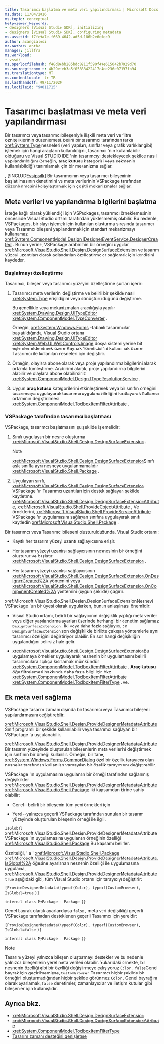 ```yaml
---
title: Tasarımcı başlatma ve meta veri yapılandırması | Microsoft Docs
ms.date: 11/04/2016
ms.topic: conceptual
helpviewer_keywords:
- designers [Visual Studio SDK], initializing
- designers [Visual Studio SDK], configuring metadata
ms.assetid: f7fe9a7e-f669-4642-ad5d-186b2e6e6ec9
author: acangialosi
ms.author: anthc
manager: jillfra
ms.workload:
- vssdk
ms.openlocfilehash: f48d8ebb285bdc8211f590f49e615042b7029d70
ms.sourcegitcommit: 4b29efeb3a5f05888422417c4ee236e07197fb94
ms.translationtype: MT
ms.contentlocale: tr-TR
ms.lasthandoff: 09/11/2020
ms.locfileid: "90011715"
---
```

# <a name="designer-initialization-and-metadata-configuration"></a>Tasarımcı başlatması ve meta veri yapılandırması

Bir tasarımcı veya tasarımcı bileşeniyle ilişkili meta veri ve filtre özniteliklerinin düzenlemesi, belirli bir tasarımcı tarafından farklı <xref:System.Type> nesneleri (veri yapıları, sınıflar veya grafik varlıklar gibi) işlemek için hangi araçların kullanıldığını, tasarımcı 'nın kullanılabilir olduğunu ve Visual STUDIO IDE 'nin tasarımcıyı destekleyecek şekilde nasıl yapılandırıldığını (örneğin, **araç kutusu** kategorisi veya sekmenin kullanılabildiği) tanımlamak için bir mekanizma sağlar.

, [!INCLUDE[vsipsdk](../extensibility/includes/vsipsdk_md.md)] Bir tasarımcının veya tasarımcı bileşeninin başlatılmasının denetimini ve meta verilerinin VSPackage tarafından düzenlenmesini kolaylaştırmak için çeşitli mekanizmalar sağlar.

## <a name="initialize-metadata-and-configuration-information"></a>Meta verileri ve yapılandırma bilgilerini başlatma
 İsteğe bağlı olarak yüklendiği için VSPackages, tasarımcı örneklemesinin öncesinde Visual Studio ortamı tarafından yüklenmemiş olabilir. Bu nedenle, VSPackages, bir olayı işlemek için kullanılan oluşturma sırasında tasarımcı veya Tasarımcı bileşeni yapılandırmak için standart mekanizmayı kullanamaz <xref:System.ComponentModel.Design.IDesignerEventService.DesignerCreated> . Bunun yerine, VSPackage arabirimin bir örneğini uygular <xref:Microsoft.VisualStudio.Shell.Design.DesignSurfaceExtension> ve tasarım yüzeyi uzantıları olarak adlandırılan özelleştirmeler sağlamak için kendisini kaydeder.

### <a name="customize-initialization"></a>Başlatmayı özelleştirme

Tasarımcı, bileşen veya tasarımcı yüzeyini özelleştirme şunları içerir:

1. Tasarımcı meta verilerini değiştirme ve belirli bir şekilde nasıl <xref:System.Type> erişildiğini veya dönüştürüldüğünü değiştirme.

    Bu genellikle veya mekanizmaları aracılığıyla yapılır <xref:System.Drawing.Design.UITypeEditor> <xref:System.ComponentModel.TypeConverter> .

    Örneğin, <xref:System.Windows.Forms> -tabanlı tasarımcılar başlatıldığında, Visual Studio ortamı <xref:System.Drawing.Design.UITypeEditor> <xref:System.Web.UI.WebControls.Image> dosya sistemi yerine bit eşlemler elde etmek üzere Kaynak Yöneticisi 'ni kullanmak üzere Tasarımcı ile kullanılan nesneleri için değiştirir.

2. Örneğin, olaylara abone olarak veya proje yapılandırma bilgilerini alarak ortamla tümleştirme. Arabirimi alarak, proje yapılandırma bilgilerini alabilir ve olaylara abone olabilirsiniz <xref:System.ComponentModel.Design.ITypeResolutionService> .

3. Uygun **araç kutusu** kategorilerini etkinleştirerek veya bir sınıfın örneğini tasarımcıya uygulayarak tasarımcı uygulanabilirliğini kısıtlayarak Kullanıcı ortamının değiştirilmesi <xref:System.ComponentModel.ToolboxItemFilterAttribute> .

### <a name="designer-initialization-by-a-vspackage"></a>VSPackage tarafından tasarımcı başlatması

VSPackage, tasarımcı başlatmasını şu şekilde işlemelidir:

1. Sınıfı uygulayan bir nesne oluşturma <xref:Microsoft.VisualStudio.Shell.Design.DesignSurfaceExtension> .

   > [!NOTE]
   > <xref:Microsoft.VisualStudio.Shell.Design.DesignSurfaceExtension>Sınıfı asla sınıfla aynı nesneye uygulanmamalıdır <xref:Microsoft.VisualStudio.Shell.Package> .

2. Uygulayan sınıfı, <xref:Microsoft.VisualStudio.Shell.Design.DesignSurfaceExtension> VSPackage 'ın Tasarımcı uzantıları için destek sağlayan şekilde kaydetme. <xref:Microsoft.VisualStudio.Shell.Design.DesignSurfaceExtensionAttribute>, <xref:Microsoft.VisualStudio.Shell.ProvideObjectAttribute> , Ve örneklerini, <xref:Microsoft.VisualStudio.Shell.ProvideServiceAttribute> VSPackage 'ın uygulamasını sağlayan sınıfına uygulayarak sınıfı kaydedin <xref:Microsoft.VisualStudio.Shell.Package> .

Bir tasarımcı veya Tasarımcı bileşeni oluşturulduğunda, Visual Studio ortamı:

- Kayıtlı her tasarım yüzeyi uzantı sağlayıcısına erişir.

- Her tasarım yüzeyi uzantısı sağlayıcısının nesnesinin bir örneğini oluşturur ve başlatır <xref:Microsoft.VisualStudio.Shell.Design.DesignSurfaceExtension> .

- Her tasarım yüzeyi uzantısı sağlayıcısının <xref:Microsoft.VisualStudio.Shell.Design.DesignSurfaceExtension.OnDesignerCreated%2A> yöntemini veya <xref:Microsoft.VisualStudio.Shell.Design.DesignSurfaceExtension.OnComponentCreated%2A> yöntemini (uygun şekilde) çağırır.

<xref:Microsoft.VisualStudio.Shell.Design.DesignSurfaceExtension>Nesneyi VSPackage 'un bir üyesi olarak uygularken, bunun anlaşılması önemlidir:

- Visual Studio ortamı, belirli bir sağlayıcının değişiklik yaptığı meta veriler veya diğer yapılandırma ayarları üzerinde herhangi bir denetim sağlamaz `DesignSurfaceExtension` . İki veya daha fazla sağlayıcı, en `DesignSurfaceExtension` son değişiklikle birlikte çakışan yöntemlerle aynı tasarımcı özelliğini değiştiriyor olabilir. En son hangi değişikliğin uygulandığını belirsiz hale gelir.

- <xref:Microsoft.VisualStudio.Shell.Design.DesignSurfaceExtension>Bu uygulamaya örnekler uygulayarak nesnenin bir uygulamasını belirli tasarımcılara açıkça kısıtlamak mümkündür <xref:System.ComponentModel.ToolboxItemFilterAttribute> . **Araç kutusu** öğe filtrelemesi hakkında daha fazla bilgi için bkz <xref:System.ComponentModel.ToolboxItemFilterAttribute> <xref:System.ComponentModel.ToolboxItemFilterType> . ve.

## <a name="additional-metadata-provisioning"></a>Ek meta veri sağlama

VSPackage tasarım zamanı dışında bir tasarımcı veya Tasarımcı bileşeni yapılandırmasını değiştirebilir.

<xref:Microsoft.VisualStudio.Shell.Design.ProvideDesignerMetadataAttribute>Sınıf programlı bir şekilde kullanılabilir veya tasarımcı sağlayan bir VSPackage 'a uygulanabilir.

<xref:Microsoft.VisualStudio.Shell.Design.ProvideDesignerMetadataAttribute>Bir tasarım yüzeyinde oluşturulan bileşenlerin meta verilerini değiştirmek için sınıfının bir örneği kullanılır. Örneğin, bir tane, <xref:System.Windows.Forms.CommonDialog> özel bir özellik tarayıcısı olan nesneler tarafından kullanılan varsayılan bir özellik tarayıcısını değiştirebilir.

VSPackage 'ın uygulamasına uygulanan bir örneği tarafından sağlanmış değişiklikler <xref:Microsoft.VisualStudio.Shell.Design.ProvideDesignerMetadataAttribute> <xref:Microsoft.VisualStudio.Shell.Package> iki kapsamdan birine sahip olabilir:

- Genel--belirli bir bileşenin tüm yeni örnekleri için

- Yerel--yalnızca geçerli VSPackage tarafından sunulan bir tasarım yüzeyinde oluşturulan bileşenin örneği ile ilgili.

`IsGlobal` <xref:Microsoft.VisualStudio.Shell.Design.ProvideDesignerMetadataAttribute> VSPackage 'ın uygulamasına uygulanan örneğinin özelliği <xref:Microsoft.VisualStudio.Shell.Package> Bu kapsamı belirler.

Özniteliği, ' a ' <xref:Microsoft.VisualStudio.Shell.Package> <xref:Microsoft.VisualStudio.Shell.Design.ProvideDesignerMetadataAttribute.IsGlobal%2A> öğesine ayarlanan nesnenin özelliği ile uygulamasına uygulama, <xref:Microsoft.VisualStudio.Shell.Design.ProvideDesignerMetadataAttribute> `true` aşağıdaki gibi, tüm Visual Studio ortamı için tarayıcıyı değiştirir:

`[ProvideDesignerMetadata(typeof(Color), typeof(CustomBrowser),`   `IsGlobal=true`  `)]`

`internal class MyPackage : Package {}`

Genel bayrak olarak ayarlandıysa `false` , meta veri değişikliği geçerli VSPackage tarafından desteklenen geçerli Tasarımcı için yereldir:

`[ProvideDesignerMetadata(typeof(Color), typeof(CustomBrowser),`   `IsGlobal=false`  `)]`

`internal class MyPackage : Package {}`

> [!NOTE]
> Tasarım yüzeyi yalnızca bileşen oluşturmayı destekler ve bu nedenle yalnızca bileşenlerin yerel meta verileri olabilir. Yukarıdaki örnekte, bir nesnenin özelliği gibi bir özelliği değiştirmeye çalışıyoruz `Color` . `false`Genel bayrak için geçirilmemişse, `CustomBrowser` Tasarımcı hiçbir şekilde bir örneğini oluşturmadığından hiçbir şekilde görünmez `Color` . Genel bayrağını olarak ayarlamak, `false` denetimler, zamanlayıcılar ve iletişim kutuları gibi bileşenler için kullanışlıdır.

## <a name="see-also"></a>Ayrıca bkz.

- <xref:Microsoft.VisualStudio.Shell.Design.DesignSurfaceExtension>
- <xref:Microsoft.VisualStudio.Shell.Design.DesignSurfaceExtensionAttribute>
- <xref:System.ComponentModel.ToolboxItemFilterType>
- [Tasarım zamanı desteğini genişletme](/previous-versions/37899azc(v=vs.140))
